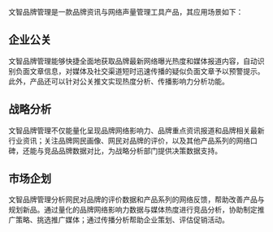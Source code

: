 文智品牌管理是一款品牌资讯与网络声量管理工具产品，其应用场景如下：
## 企业公关
文智品牌管理能够快捷全面地获取品牌最新网络曝光热度和媒体报道内容，自动识别负面文章信息，对媒体及社交渠道短时迅速传播的疑似负面文章予以预警提示。此外，产品还可以针对公关推文实现热度分析、传播影响力分析功能。
## 战略分析
文智品牌管理不仅能量化呈现品牌网络影响力、品牌重点资讯报道和品牌相关最新行业资讯；关注品牌网民画像、网民对品牌的评价，以及其他产品系列的网络口碑，还能与竞品品牌数据对比，为战略分析部门提供决策数据支持。
## 市场企划
文智品牌管理分析网民对品牌的评价数据和产品系列的网络反馈，帮助改善产品与规划新品。通过量化的品牌网络影响力数据与媒体热度进行竞品分析，协助制定推广策略、挑选推广媒体；通过传播分析帮助企业策划、评估促销活动。